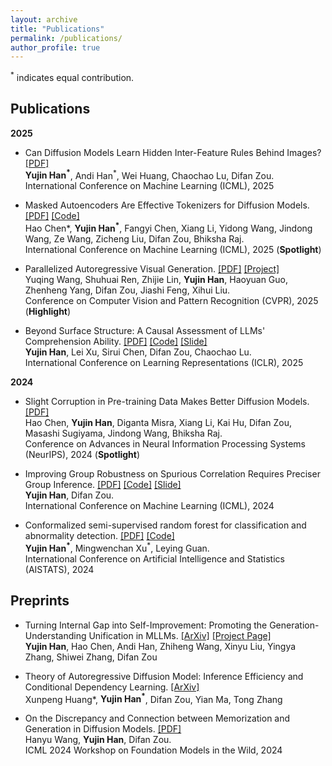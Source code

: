 ```yaml
---
layout: archive
title: "Publications"
permalink: /publications/
author_profile: true
---
```


<sup>*</sup> indicates equal contribution.

Publications
------
**2025** 
- Can Diffusion Models Learn Hidden Inter-Feature Rules Behind Images? [[PDF]](https://www.arxiv.org/abs/2502.04725)  
  **Yujin Han<sup>*</sup>**, Andi Han<sup>*</sup>, Wei Huang, Chaochao Lu, Difan Zou.  
  International Conference on Machine Learning (ICML), 2025  
- Masked Autoencoders Are Effective Tokenizers for Diffusion Models. [[PDF]](https://arxiv.org/abs/2502.03444) [[Code]](https://github.com/Hhhhhhao/continuous_tokenizer)  
  Hao Chen*, **Yujin Han<sup>*</sup>**, Fangyi Chen, Xiang Li, Yidong Wang, Jindong Wang, Ze Wang, Zicheng Liu, Difan Zou, Bhiksha Raj.  
  International Conference on Machine Learning (ICML), 2025   (**Spotlight**)
- Parallelized Autoregressive Visual Generation. [[PDF]](https://arxiv.org/abs/2412.15119) [[Project]](https://epiphqny.github.io/PAR-project/)  
  Yuqing Wang, Shuhuai Ren, Zhijie Lin, **Yujin Han**, Haoyuan Guo, Zhenheng Yang, Difan Zou, Jiashi Feng, Xihui Liu.  
  Conference on Computer Vision and Pattern Recognition (CVPR), 2025 (**Highlight**)
  
- Beyond Surface Structure: A Causal Assessment of LLMs' Comprehension Ability.  [[PDF]](https://arxiv.org/abs/2411.19456) [[Code]](https://github.com/OpenCausaLab/ADCE) [[Slide]](https://github.com/yujinhanml/yujinhanml.github.io/blob/master/slides/adce.pdf)  
  **Yujin Han**, Lei Xu, Sirui Chen, Difan Zou, Chaochao Lu.   
  International Conference on Learning Representations (ICLR), 2025  
  
**2024**  
- Slight Corruption in Pre-training Data Makes Better Diffusion Models. [[PDF]](https://arxiv.org/abs/2405.20494)  
  Hao Chen, **Yujin Han**, Diganta Misra, Xiang Li, Kai Hu, Difan Zou, Masashi Sugiyama, Jindong Wang, Bhiksha Raj.  
  Conference on Advances in Neural Information Processing Systems (NeurIPS), 2024 (**Spotlight**)
  
- Improving Group Robustness on Spurious Correlation Requires Preciser Group Inference. [[PDF]](https://arxiv.org/pdf/2404.13815) [[Code]](https://github.com/yujinhan98/GIC) [[Slide]](https://github.com/yujinhanml/yujinhanml.github.io/blob/master/slides/GIC_pre.pdf)  
  **Yujin Han**, Difan Zou.   
  International Conference on Machine Learning (ICML), 2024

- Conformalized semi-supervised random forest for classification and abnormality detection. [[PDF]](https://arxiv.org/abs/2302.02237) [[Code]](https://github.com/yujinhan98/CSForest)  
  **Yujin Han<sup>*</sup>**, Mingwenchan Xu<sup>*</sup>, Leying Guan.  
  International Conference on Artificial Intelligence and Statistics (AISTATS), 2024

Preprints
------
- Turning Internal Gap into Self-Improvement: Promoting the Generation-Understanding Unification in MLLMs.  [[ArXiv]](https://arxiv.org/abs/2507.16663)  [[Project Page]](https://yujinhanml.github.io/self-improved-mllm/)  
  **Yujin Han**, Hao Chen, Andi Han, Zhiheng Wang, Xinyu Liu, Yingya Zhang, Shiwei Zhang, Difan Zou
  
- Theory of Autoregressive Diffusion Model: Inference Efficiency and Conditional Dependency Learning. [[ArXiv]](https://arxiv.org/abs/2504.21314)  
  Xunpeng Huang*, **Yujin Han<sup>*</sup>**, Difan Zou, Yian Ma, Tong Zhang  
   
- On the Discrepancy and Connection between Memorization and Generation in Diffusion Models. [[PDF]](https://openreview.net/pdf?id=ZqG5lo18tq)  
  Hanyu Wang, **Yujin Han**, Difan Zou.  
  ICML 2024 Workshop on Foundation Models in the Wild, 2024  
